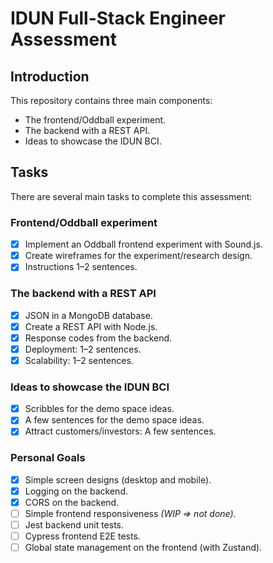 # IDUN Full-Stack Engineer Assessment

## Introduction

This repository contains three main components:

- The frontend/Oddball experiment.
- The backend with a REST API.
- Ideas to showcase the IDUN BCI.

## Tasks

There are several main tasks to complete this assessment:

### Frontend/Oddball experiment

- [x] Implement an Oddball frontend experiment with Sound.js.
- [x] Create wireframes for the experiment/research design.
- [x] Instructions 1–2 sentences.

### The backend with a REST API

- [x] JSON in a MongoDB database.
- [x] Create a REST API with Node.js.
- [x] Response codes from the backend.
- [x] Deployment: 1–2 sentences.
- [x] Scalability: 1–2 sentences.

### Ideas to showcase the IDUN BCI

- [x] Scribbles for the demo space ideas.
- [x] A few sentences for the demo space ideas.
- [x] Attract customers/investors: A few sentences.

### Personal Goals

- [x] Simple screen designs (desktop and mobile).
- [x] Logging on the backend.
- [x] CORS on the backend.
- [ ] Simple frontend responsiveness _(WIP => not done)._
- [ ] Jest backend unit tests.
- [ ] Cypress frontend E2E tests.
- [ ] Global state management on the frontend (with Zustand).
